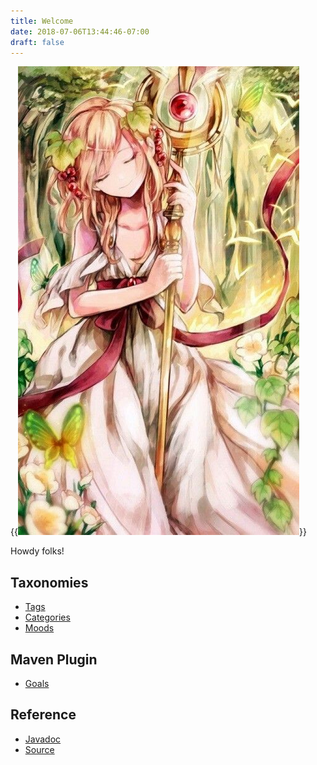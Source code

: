 ```yaml
---
title: Welcome
date: 2018-07-06T13:44:46-07:00
draft: false
---
```


{{<img src="/images/dionysus-wina.jpg" class="float-right pl-3">}}

Howdy folks!

## Taxonomies

* [Tags](tags/)
* [Categories](categories/)
* [Moods](moods/)

## Maven Plugin

* [Goals](maven/dionysus-example-maven-plugin/plugin-info.html)

## Reference

* [Javadoc](maven/apidocs/index.html)
* [Source](maven/xref/index.html)
